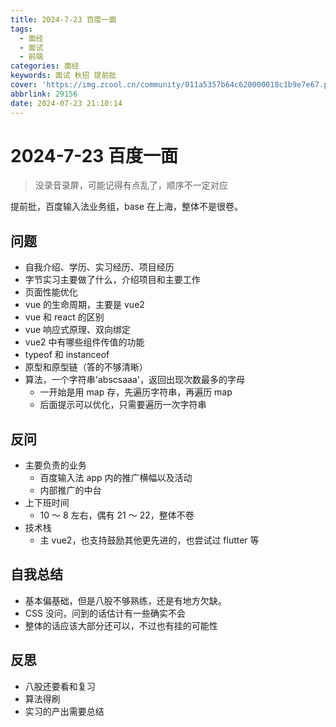 ```yaml
---
title: 2024-7-23 百度一面
tags:
  - 面经
  - 面试
  - 前端
categories: 面经
keywords: 面试 秋招 提前批
cover: 'https://img.zcool.cn/community/011a5357b64c620000018c1b9e7e67.png@2o.png'
abbrlink: 29156
date: 2024-07-23 21:10:14
---
```


# 2024-7-23 百度一面

> 没录音录屏，可能记得有点乱了，顺序不一定对应

提前批，百度输入法业务组，base 在上海，整体不是很卷。

## 问题

- 自我介绍、学历、实习经历、项目经历
- 字节实习主要做了什么，介绍项目和主要工作
- 页面性能优化
- vue 的生命周期，主要是 vue2
- vue 和 react 的区别
- vue 响应式原理、双向绑定
- vue2 中有哪些组件传值的功能
- typeof 和 instanceof
- 原型和原型链（答的不够清晰）
- 算法，一个字符串'abscsaaa'，返回出现次数最多的字母
  - 一开始是用 map 存，先遍历字符串，再遍历 map
  - 后面提示可以优化，只需要遍历一次字符串

## 反问

- 主要负责的业务
  - 百度输入法 app 内的推广横幅以及活动
  - 内部推广的中台
- 上下班时间
  - 10 ～ 8 左右，偶有 21 ～ 22，整体不卷
- 技术栈
  - 主 vue2，也支持鼓励其他更先进的，也尝试过 flutter 等

## 自我总结

- 基本偏基础，但是八股不够熟练，还是有地方欠缺。
- CSS 没问，问到的话估计有一些确实不会
- 整体的话应该大部分还可以，不过也有挂的可能性

## 反思

- 八股还要看和复习
- 算法得刷
- 实习的产出需要总结
